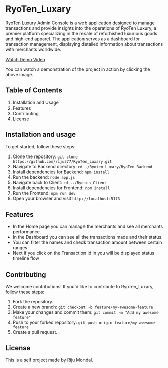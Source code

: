 # RyoTen_Luxary

RyoTen Luxury Admin Console is a web application designed to manage transactions and provide insights into the operations of RyoTen Luxury, a premier platform specializing in the resale of refurbished luxurious goods and high-end apparel. The application serves as a dashboard for transaction management, displaying detailed information about transactions with merchants worldwide.

[Watch Demo Video](https://drive.google.com/file/d/14SjULUbg-UhFNCFNizY9NFKp2WcMTtwm/view?usp=sharing)

You can watch a demonstration of the project in action by clicking the above image.

## Table of Contents

1. Installation and Usage
2. Features
3. Contributing
4. License

## Installation and usage

To get started, follow these steps:

1. Clone the repository: `git clone https://github.com/riju377/RyoTen_Luxary.git`
2. Navigate to Backend directory: `cd ./Ryoten_Luxary/RyoTen_Backend`
3. Install dependencies for Backend: `npm install`
4. Run the backend: `node app.js`
5. Navigate back to Client: `cd ../Ryoten_Client`
6. Install dependencies for Frontend: `npm install`
7. Run the Frontend: `npm run dev`
6. Open your browser and visit `http://localhost:5173`

## Features

- In the Home page you can manage the merchants and see all merchants performance.
- In the Dashboard you can see all the transactions made and their status.
- You can filter the names and check transaction amount between certain ranges
- Next if you click on the Transaction Id in you will be displayed status timeline flow

## Contributing

We welcome contributions! If you'd like to contribute to RyoTen_Luxary, follow these steps:

1. Fork the repository.
2. Create a new branch: `git checkout -b feature/my-awesome-feature`
3. Make your changes and commit them: `git commit -m "Add my awesome feature"`
4. Push to your forked repository: `git push origin feature/my-awesome-feature`
5. Create a pull request.

## License

This is a self project made by Riju Mondal.
